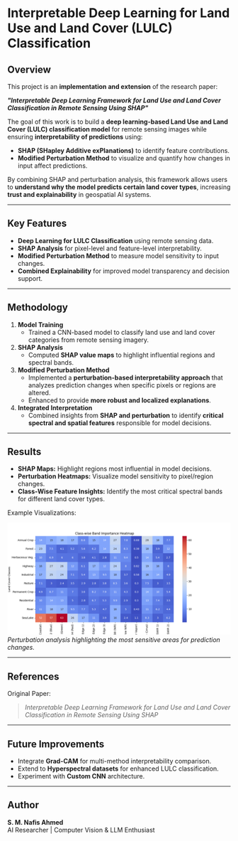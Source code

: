 # Interpretable Deep Learning for Land Use and Land Cover (LULC) Classification

## Overview
This project is an **implementation and extension** of the research paper:  

**_"Interpretable Deep Learning Framework for Land Use and Land Cover Classification in Remote Sensing Using SHAP"_**  

The goal of this work is to build a **deep learning-based Land Use and Land Cover (LULC) classification model** for remote sensing images while ensuring **interpretability of predictions** using:  

- **SHAP (SHapley Additive exPlanations)** to identify feature contributions.  
- **Modified Perturbation Method** to visualize and quantify how changes in input affect predictions.  

By combining SHAP and perturbation analysis, this framework allows users to **understand why the model predicts certain land cover types**, increasing **trust and explainability** in geospatial AI systems.

---

## Key Features
- **Deep Learning for LULC Classification** using remote sensing data.  
- **SHAP Analysis** for pixel-level and feature-level interpretability.  
- **Modified Perturbation Method** to measure model sensitivity to input changes.  
- **Combined Explainability** for improved model transparency and decision support.  

---

## Methodology
1. **Model Training**  
   - Trained a CNN-based model to classify land use and land cover categories from remote sensing imagery.  
2. **SHAP Analysis**  
   - Computed **SHAP value maps** to highlight influential regions and spectral bands.  
3. **Modified Perturbation Method**  
   - Implemented a **perturbation-based interpretability approach** that analyzes prediction changes when specific pixels or regions are altered.  
   - Enhanced to provide **more robust and localized explanations**.  
4. **Integrated Interpretation**  
   - Combined insights from **SHAP and perturbation** to identify **critical spectral and spatial features** responsible for model decisions.

---

## Results
- **SHAP Maps:** Highlight regions most influential in model decisions.  
- **Perturbation Heatmaps:** Visualize model sensitivity to pixel/region changes.  
- **Class-Wise Feature Insights:** Identify the most critical spectral bands for different land cover types.  

Example Visualizations:

![Perturbation Heatmap](perturbation-based%20explainability%20method.png)  
*Perturbation analysis highlighting the most sensitive areas for prediction changes.*

---

## References
Original Paper:  
> *Interpretable Deep Learning Framework for Land Use and Land Cover Classification in Remote Sensing Using SHAP*  

---

## Future Improvements
- Integrate **Grad-CAM** for multi-method interpretability comparison.  
- Extend to **Hyperspectral datasets** for enhanced LULC classification.  
- Experiment with **Custom CNN** architecture.

---

## Author
**S. M. Nafis Ahmed**  
AI Researcher | Computer Vision & LLM Enthusiast
